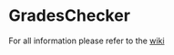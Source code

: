 # GradesChecker
For all information please refer to the [wiki](https://github.com/Findus1994/GradesChecker/wiki)